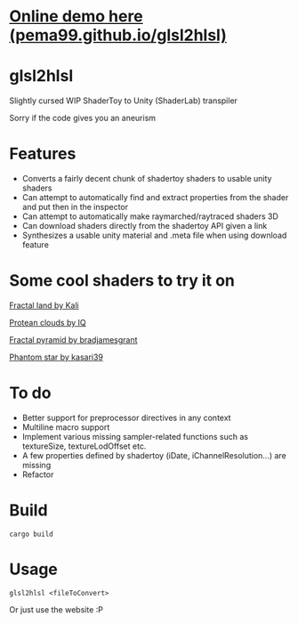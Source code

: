 # [Online demo here (pema99.github.io/glsl2hlsl)](https://pema99.github.io/glsl2hlsl)

# glsl2hlsl
Slightly cursed WIP ShaderToy to Unity (ShaderLab) transpiler

Sorry if the code gives you an aneurism

# Features
- Converts a fairly decent chunk of shadertoy shaders to usable unity shaders
- Can attempt to automatically find and extract properties from the shader and put then in the inspector
- Can attempt to automatically make raymarched/raytraced shaders 3D
- Can download shaders directly from the shadertoy API given a link
- Synthesizes a usable unity material and .meta file when using download feature

# Some cool shaders to try it on
[Fractal land by Kali](https://www.shadertoy.com/view/XsBXWt)

[Protean clouds by IQ](https://www.shadertoy.com/view/3l23Rh)

[Fractal pyramid by bradjamesgrant](https://www.shadertoy.com/view/tsXBzS)

[Phantom star by kasari39](https://www.shadertoy.com/view/ttKGDt)

# To do
- Better support for preprocessor directives in any context
- Multiline macro support
- Implement various missing sampler-related functions such as textureSize, textureLodOffset etc.
- A few properties defined by shadertoy (iDate, iChannelResolution...) are missing
- Refactor

# Build
`cargo build`

# Usage
`glsl2hlsl <fileToConvert>`

Or just use the website :P
